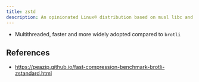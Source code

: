 ```yaml
---
title: zstd
description: An opinionated Linux® distribution based on musl libc and toybox
---
```


- Multithreaded, faster and more widely adopted compared to `brotli`

## References
- https://peazip.github.io/fast-compression-benchmark-brotli-zstandard.html
